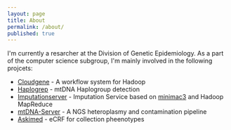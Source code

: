 ```yaml
---
layout: page
title: About
permalink: /about/
published: true
---
```


I'm currently a resarcher at the Division of Genetic Epidemiology. As a part of the computer science subgroup, I'm mainly involved in the following projcets:

- [Cloudgene](http://cloudgene.uibk.ac.at) - A workflow system for Hadoop
- [Haplogrep](http://haplogrep.uibk.ac.at) - mtDNA Haplogroup detection 
- [Imputationserver](http://imputationserver.sph.umich.edu/) - Imputation Service based on [minimac3](genome.sph.umich.edu/wiki/Minimac3) and Hadoop MapReduce
- [mtDNA-Server](http://mtdna-server.uibk.ac.at) - A NGS heteroplasmy and contamination pipeline
- [Askimed](http://www.askimed.com) - eCRF for collection pheenotypes

